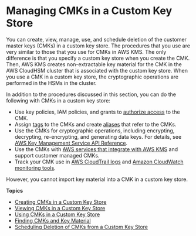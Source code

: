 # Managing CMKs in a Custom Key Store<a name="manage-cmk-keystore"></a>

You can create, view, manage, use, and schedule deletion of the customer master keys \(CMKs\) in a custom key store\. The procedures that you use are very similar to those that you use for CMKs in AWS KMS\. The only difference is that you specify a custom key store when you create the CMK\. Then, AWS KMS creates non\-extractable key material for the CMK in the AWS CloudHSM cluster that is associated with the custom key store\. When you use a CMK in a custom key store, the cryptographic operations are performed in the HSMs in the cluster\.

In addition to the procedures discussed in this section, you can do the following with CMKs in a custom key store:
+ Use key policies, IAM policies, and grants to [authorize access](control-access.md) to the CMK\.
+ Assign [tags](tagging-keys.md) to the CMKs and create [aliases](programming-aliases.md) that refer to the CMKs\.
+ Use the CMKs for cryptographic operations, including encrypting, decrypting, re\-encrypting, and generating data keys\. For details, see [AWS Key Management Service API Reference](https://docs.aws.amazon.com/kms/latest/APIReference/)\. 
+ Use the CMKs with [AWS services that integrate with AWS KMS](service-integration.md) and support customer managed CMKs\.
+ Track your CMK use in [AWS CloudTrail logs](logging-using-cloudtrail.md) and [Amazon CloudWatch monitoring tools](monitoring-overview.md)\.

However, you cannot import key material into a CMK in a custom key store\.

**Topics**
+ [Creating CMKs in a Custom Key Store](create-cmk-keystore.md)
+ [Viewing CMKs in a Custom Key Store](view-cmk-keystore.md)
+ [Using CMKs in a Custom Key Store](use-cmk-keystore.md)
+ [Finding CMKs and Key Material](find-key-material.md)
+ [Scheduling Deletion of CMKs from a Custom Key Store](delete-cmk-keystore.md)